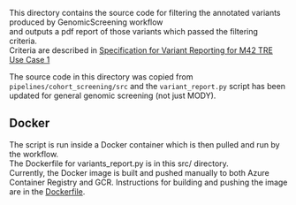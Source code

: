 This directory contains the source code for filtering the annotated variants produced by GenomicScreening workflow \
and outputs a pdf report of those variants which passed the filtering criteria.\
Criteria are described in [Specification for Variant Reporting for M42 TRE Use Case 1](https://docs.google.com/document/d/1C0dBQIyuvU15CO3rXcIkDTKAtzwSxaWpVH53PS2ZtsE/edit#heading=h.r6j6zw6qnxcb)

The source code in this directory was copied from `pipelines/cohort_screening/src` and the `variant_report.py` script has been updated for
general genomic screening (not just MODY).


## Docker
The script is run inside a Docker container which is then pulled and run by the workflow.  \
The Dockerfile for variants_report.py is in this src/ directory.\
Currently, the Docker image is built and pushed manually to both Azure Container Registry and GCR. 
Instructions for building and pushing the image are in the [Dockerfile](Dockerfile).